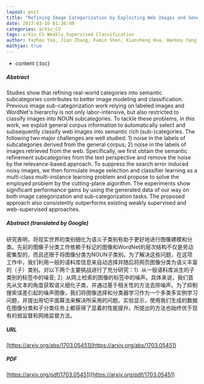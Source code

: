 ```yaml
---
layout: post
title: "Refining Image Categorization by Exploiting Web Images and General Corpus"
date: 2017-03-16 01:36:49
categories: arXiv_CV
tags: arXiv_CV Weakly_Supervised Classification
author: Yazhou Yao, Jian Zhang, Fumin Shen, Xiansheng Hua, Wankou Yang, Zhenmin Tang
mathjax: true
---
```


* content
{:toc}

##### Abstract
Studies show that refining real-world categories into semantic subcategories contributes to better image modeling and classification. Previous image sub-categorization work relying on labeled images and WordNet's hierarchy is not only labor-intensive, but also restricted to classify images into NOUN subcategories. To tackle these problems, in this work, we exploit general corpus information to automatically select and subsequently classify web images into semantic rich (sub-)categories. The following two major challenges are well studied: 1) noise in the labels of subcategories derived from the general corpus; 2) noise in the labels of images retrieved from the web. Specifically, we first obtain the semantic refinement subcategories from the text perspective and remove the noise by the relevance-based approach. To suppress the search error induced noisy images, we then formulate image selection and classifier learning as a multi-class multi-instance learning problem and propose to solve the employed problem by the cutting-plane algorithm. The experiments show significant performance gains by using the generated data of our way on both image categorization and sub-categorization tasks. The proposed approach also consistently outperforms existing weakly supervised and web-supervised approaches.

##### Abstract (translated by Google)
研究表明，将现实世界的类别细化为语义子类别有助于更好地进行图像建模和分类。先前的图像子分类工作依赖于标记的图像和WordNet的层次结构不仅是劳动密集型的，而且还限于将图像分类为NOUN子类别。为了解决这些问题，在这项工作中，我们利用一般的语料库信息来自动选择并随后将网页图像分类为语义丰富的（子）类别。对以下两个主要挑战进行了充分研究：1）从一般语料库派生的子类别的标签中的噪音; 2）从网上检索的图像的标签中的噪声。具体来说，我们首先从文本的角度获取语义细化子类，并通过基于相关性的方法去除噪声。为了抑制搜索误差引起的噪声图像，我们将图像选择和分类器学习作为一个多类多实例学习问题，并提出用切平面算法来解决所采用的问题。实验显示，使用我们生成的数据在图像分类和子分类任务上都获得了显着的性能提升。所提出的方法也始终优于现有的弱监督和网络监督方法。

##### URL
[https://arxiv.org/abs/1703.05451](https://arxiv.org/abs/1703.05451)

##### PDF
[https://arxiv.org/pdf/1703.05451](https://arxiv.org/pdf/1703.05451)

